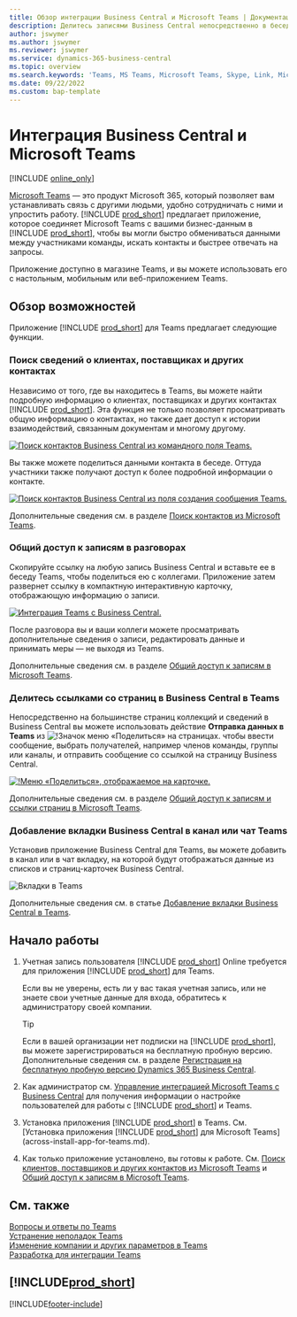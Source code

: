 ```yaml
---
title: Обзор интеграции Business Central и Microsoft Teams | Документация Майкрософт
description: Делитесь записями Business Central непосредственно в беседе Teams.
author: jswymer
ms.author: jswymer
ms.reviewer: jswymer
ms.service: dynamics-365-business-central
ms.topic: overview
ms.search.keywords: 'Teams, MS Teams, Microsoft Teams, Skype, Link, Microsoft 365, collaborate, collaboration, teamwork'
ms.date: 09/22/2022
ms.custom: bap-template
---
```


# <a name="business-central-and-microsoft-teams-integration"></a>Интеграция Business Central и Microsoft Teams

[!INCLUDE [online_only](includes/online_only.md)]

[Microsoft Teams](https://www.microsoft.com/en-us/microsoft-365/microsoft-teams) — это продукт Microsoft 365, который позволяет вам устанавливать связь с другими людьми, удобно сотрудничать с ними и упростить работу. [!INCLUDE [prod_short](includes/prod_short.md)] предлагает приложение, которое соединяет Microsoft Teams с вашими бизнес-данным в [!INCLUDE [prod_short](includes/prod_short.md)], чтобы вы могли быстро обмениваться данными между участниками команды, искать контакты и быстрее отвечать на запросы.

Приложение доступно в магазине Teams, и вы можете использовать его с настольным, мобильным или веб-приложением Teams.

## <a name="features-overview"></a>Обзор возможностей

Приложение [!INCLUDE [prod_short](includes/prod_short.md)] для Teams предлагает следующие функции.

### <a name="look-up-details-of-customers-vendors-and-other-contacts"></a>Поиск сведений о клиентах, поставщиках и других контактах

Независимо от того, где вы находитесь в Teams, вы можете найти подробную информацию о клиентах, поставщиках и других контактах [!INCLUDE [prod_short](includes/prod_short.md)]. Эта функция не только позволяет просматривать общую информацию о контактах, но также дает доступ к истории взаимодействий, связанным документам и многому другому.

 [![Поиск контактов Business Central из командного поля Teams.](media/teams-contacts-overview.png)](media/teams-contacts-overview.png#lightbox)

Вы также можете поделиться данными контакта в беседе. Оттуда участники также получают доступ к более подробной информации о контакте.

 [![Поиск контактов Business Central из поля создания сообщения Teams.](media/teams-contacts.png)](media/teams-contacts.png#lightbox)

Дополнительные сведения см. в разделе [Поиск контактов из Microsoft Teams](across-search-contacts-teams.md).

### <a name="share-records-in-conversations"></a>Общий доступ к записям в разговорах

Скопируйте ссылку на любую запись Business Central и вставьте ее в беседу Teams, чтобы поделиться ею с коллегами. Приложение затем развернет ссылку в компактную интерактивную карточку, отображающую информацию о записи.

[![Интеграция Teams с Business Central.](media/teams-intro-vBC20.png)](media/teams-intro-vBC20.png#lightbox)

После разговора вы и ваши коллеги можете просматривать дополнительные сведения о записи, редактировать данные и принимать меры — не выходя из Teams.

Дополнительные сведения см. в разделе [Общий доступ к записям в Microsoft Teams](across-working-with-teams.md).

### <a name="share-links-from-pages-in-business-central-to-teams"></a>Делитесь ссылками со страниц в Business Central в Teams

Непосредственно на большинстве страниц коллекций и сведений в Business Central вы можете использовать действие **Отправка данных в Teams** из ![!Значок меню «Поделиться» на страницах.](media/share-icon.png "Меню Поделиться отображается на карточке.") чтобы ввести сообщение, выбрать получателей, например членов команды, группы или каналы, и отправить сообщение со ссылкой на страницу Business Central.

[![!Меню «Поделиться», отображаемое на карточке.](media/teams-share-link-v2.png "Меню Поделиться отображается на карточке.")](media/teams-share-link-v2.png#lightbox)

<!--![!The Share menu displayed on a card.](media/teams-share-link.png "The Share menu displayed on a card.")-->

Дополнительные сведения см. в разделе [Общий доступ к записям и ссылки страниц в Microsoft Teams](across-working-with-teams.md#share-link).

### <a name="add-a-business-central-tab-to-teams-channel-or-chat"></a>Добавление вкладки Business Central в канал или чат Teams

Установив приложение Business Central для Teams, вы можете добавить в канал или в чат вкладку, на которой будут отображаться данные из списков и страниц-карточек Business Central.

![Вкладки в Teams](media/teams-tabs-border.png)

Дополнительные сведения см. в статье [Добавление вкладки Business Central в Teams](across-teams-tab.md).

## <a name="get-started"></a>Начало работы

1. Учетная запись пользователя [!INCLUDE [prod_short](includes/prod_short.md)] Online требуется для приложения [!INCLUDE [prod_short](includes/prod_short.md)] для Teams.

    Если вы не уверены, есть ли у вас такая учетная запись, или не знаете свои учетные данные для входа, обратитесь к администратору своей компании.

    > [!TIP]
    > Если в вашей организации нет подписки на [!INCLUDE [prod_short](includes/prod_short.md)], вы можете зарегистрироваться на бесплатную пробную версию. Дополнительные сведения см. в разделе [Регистрация на бесплатную пробную версию Dynamics 365 Business Central](trial-signup.md).

2. Как администратор см. [Управление интеграцией Microsoft Teams с Business Central](admin-teams-integration.md) для получения информации о настройке пользователей для работы с [!INCLUDE [prod_short](includes/prod_short.md)] и Teams.
3. Установка приложения [!INCLUDE [prod_short](includes/prod_short.md)] в Teams. См. [Установка приложения [!INCLUDE [prod_short](includes/prod_short.md)] для Microsoft Teams](across-install-app-for-teams.md).
4. Как только приложение установлено, вы готовы к работе. См. [Поиск клиентов, поставщиков и других контактов из Microsoft Teams](across-search-contacts-teams.md) и [Общий доступ к записям в Microsoft Teams](across-working-with-teams.md).

## <a name="see-also"></a>См. также

[Вопросы и ответы по Teams](teams-faq.md)  
[Устранение неполадок Teams](admin-teams-troubleshooting.md)  
[Изменение компании и других параметров в Teams](across-teams-settings.md)  
[Разработка для интеграции Teams](/dynamics365/business-central/dev-itpro/developer/devenv-develop-for-teams)
  
## [!INCLUDE[prod_short](includes/free_trial_md.md)]  


[!INCLUDE[footer-include](includes/footer-banner.md)]
